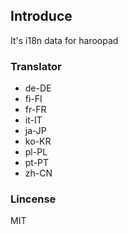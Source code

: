 ## Introduce

It's i18n data for haroopad

### Translator

* de-DE
* fi-FI
* fr-FR
* it-IT
* ja-JP
* ko-KR
* pl-PL
* pt-PT
* zh-CN

### Lincense

MIT